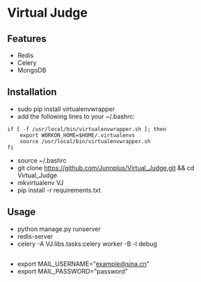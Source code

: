 # Virtual Judge

## Features

- Redis
- Celery
- MongoDB

## Installation

- sudo pip install virtualenvwrapper
- add the following lines to your ~/.bashrc:

```shell
if [ -f /usr/local/bin/virtualenvwrapper.sh ]; then
    export WORKON_HOME=$HOME/.virtualenvs
    source /usr/local/bin/virtualenvwrapper.sh
fi
```
- source ~/.bashrc
- git clone https://github.com/Junnplus/Virtual_Judge.git && cd Virtual_Judge
- mkvirtualenv VJ
- pip install -r requirements.txt

## Usage

- python manage.py runserver
- redis-server
- celery -A VJ.libs.tasks:celery worker -B -l debug

## 

- export MAIL_USERNAME="example@sina.cn"
- export MAIL_PASSWORD="password"
